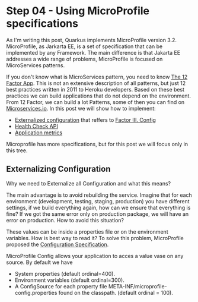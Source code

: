# Step 04 - Using MicroProfile specifications

As I'm writing this post, Quarkus implements MicroProfile version 3.2. MicroProfile, as Jarkarta EE, is a set of specification that can be implemented by any Framework. The main difference is that Jakarta EE addresses a wide range of problems, MicroProfile is focused on MicroServices patterns.

If you don't know what is MicroServices pattern, you need to know [The 12 Factor App](https://12factor.net/). This is not an extensive description of all patterns, but just 12 best practices written in 2011 to Heroku developers. Based on these best practices we can build applications that do not depend on the environment. From 12 Factor, we can build a lot Patterns, some of then you can find on [Microservices.io](https://microservices.io/patterns/index.html). In this post we will show how to implement:
* [Externalized configuration](https://microservices.io/patterns/externalized-configuration.html) that reffers to [Factor III. Config](https://12factor.net/config)
* [Health Check API](https://microservices.io/patterns/observability/health-check-api.html)
* [Application metrics](https://microservices.io/patterns/observability/application-metrics.html)

Microprofile has more specifications, but for this post we will focus only in this tree.

## Externalizing Configuration

Why we need to Externalize all Configuration and what this means?

The main advantage is to avoid rebuilding the service. Imagine that for each environment (development, testing, staging, production) you have different settings, if we build everything again, how can we ensure that everything is fine? If we got the same error only on production package, we will have an error on production. How to avoid this situation?

These values can be inside a properties file or on the environment variables. How is best way to read it? To solve this problem, MicroProfile proposed the [Configuration Specification](https://download.eclipse.org/microprofile/microprofile-config-1.4/microprofile-config-spec.html).

MicroProfile Config allows your application to acces a value vase on any source. By default we have 
* System properties (default ordinal=400).
* Environment variables (default ordinal=300).
* A ConfigSource for each property file META-INF/microprofile-config.properties found on the classpath. (default ordinal = 100).

